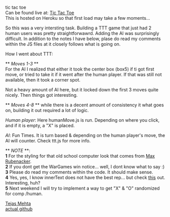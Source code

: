tic tac toe  
Can be found live at: [Tic Tac Toe](https://stark-savannah-7401.herokuapp.com/)  
This is hosted on Heroku so that first load may take a few moments... 

So this was a very intersting task. Building a TTT game that just had 2 human users was pretty straightforwawrd. Adding the AI was surprisingly difficult. In addition to the notes I have below, plase do read my comments within the JS files at it closely follows what is going on. 

How I went about TTT:

** *Moves 1-3* **  
For the AI I realized that either it took the center box (box5) if ti got first move, or tried to take it if it went after the human player. If that was still not available, then it took a corner spot. 

Not a heavy amount of AI here, but it locked down the first 3 moves quite nicely. Then things got interesting.

** *Moves 4-8* **  while there is a decent amount of consistency it what goes on, building it out required a lot of logic.

*Human player*: Here humanMove.js is run. Depending on where you click, and if it is empty, a "X" is placed.

*AI*: Fun Times. It is turn based & depending on the human player's move, the AI will counter. Check ttt.js for more info.

** *NOTE* **:  
**1** For the styling for that old school computer look that comes from [Max Rubenacker](http://maxenuber.com/).  
**2** If you dont get the WarGames win notice... well, I dont know what to say :)  
**3** Please do read my comments within the code. It should make sense.  
**4** Yes, yes, I know innerText does not have the best rep... but check [this](http://perfectionkills.com/the-poor-misunderstood-innerText/) out. Interesting, huh?  
**5** Next weekend I will try to implement a way to get "X" & "O" randomized for comp /human. 

[Tejas Mehta](https://www.tejas-mehta.com)  
[actual github](https://github.com/tmehta2442)